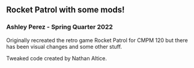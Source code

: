 ## Rocket Patrol with some mods!
### Ashley Perez - Spring Quarter 2022

Originally recreated the retro game Rocket Patrol for CMPM 120 but there has been visual changes and some other stuff.

Tweaked code created by Nathan Altice.
